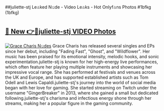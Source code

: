 ##juliette-stj Le𝚊ked N𝚞de - Video Le𝚊ks - Hot Onlyf𝚊ns Photos #1bfkg (1bfkg)

# <h2><a href="https://mediaupload.pro?title=juliette-stj&ref=9FEB">🔗 New 👉🔴juliette-stj VIDEO Photos</a></h2>

[![Grace Charis N𝚞des](https://i.imgur.com/rIISA9y.gif)](https://mediaupload.pro?title=juliette-stj&ref=9FEB)
Grace Charis has released several singles and EPs since her debut, including "Fading Fast", "Ghost", and "Wildflower". Her music has been praised for its emotional intensity, melodic hooks, and sonic experimentation.juliette-stj is known for her high-energy live performances, which often feature her playing multiple instruments and showcasing her impressive vocal range. She has performed at festivals and venues across the UK and Europe, and has supported established artists such as Tom Odell and Lewis Capaldi.juliette-stj's journey into the world of social media began with her love for gaming. She started streaming on Twitch under the username "GingerBreaker" in 2013, where she gained a small but dedicated following.juliette-stj's charisma and infectious energy shone through her streams, making her a popular figure in the gaming community.